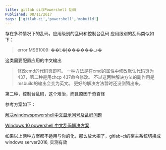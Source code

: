 ```yaml
---
title: gitlab ci与Powershell 乱码
Published: 08/11/2017
tags: ['gitlab-ci','powershell','msbuild'] 
---
```

存在多种情况下的乱码，应用级别的乱码和控制台乱码
应用级别的乱码类似如下：

> error MSB1009: ��Ŀ�ļ������ڡ�

这类需要配置应用的中文输出
> 修改cmd的代码页即可。
一种方法是在cmd的属性中修改默认代码页为437，第二种是用chcp 437命令修改。
不过这两种解决方法的副作用是msbuild的输出会变为英文。
更好的解决方法暂时还没倒腾出来。

第二种，控制台乱码，这个难治，而且原因千奇百怪

参考方案如下：

[解决windowspowershell中文显示问号及乱码问题](https://blog.csdn.net/weixin_43426860/article/details/83348284)

[Windows 10 powershell 中文乱码解决方案](https://www.cnblogs.com/weihanli/p/fix-Chinese-characters-display-abnormal.html)

如果以上两种方案都不适用与你的化，那么放大招了，gitlab-ci的宿主系统切换成windows server2016, 实测有效